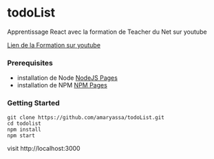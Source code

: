 
# todoList
Apprentissage React avec la formation de  Teacher du Net sur youtube 

[Lien de la Formation sur youtube](https://www.youtube.com/watch?v=5ZG0cNo6lgE&list=PLlxQJeQRaKDR94iHzoKL4D1hjVySbbDSd
)
### Prerequisites
* installation de Node [NodeJS Pages](http://nodejs.org/)
* installation de NPM [NPM Pages](https://www.npmjs.org/)
### Getting Started
```
git clone https://github.com/amaryassa/todoList.git
cd todolist
npm install
npm start
```
 visit http://localhost:3000
